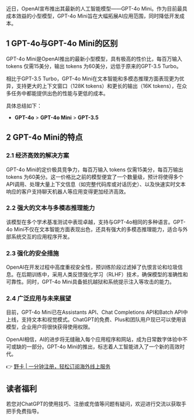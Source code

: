 近日，OpenAI宣布推出其最新的人工智能模型——GPT-4o Mini。作为目前最具成本效益的小型模型，GPT-4o Mini旨在大幅拓展AI应用范围，同时降低开发成本。

## 1 GPT-4o与GPT-4o Mini的区别

GPT-4o Mini是OpenAI推出的最新小型模型，具有极高的性价比，每百万输入 tokens 仅需15美分，输出 tokens 为60美分，远低于原来的GPT-3.5 Turbo。

相比于GPT-3.5 Turbo，GPT-4o Mini在文本智能和多模态推理方面表现更为优异，支持更大的上下文窗口（128K tokens）和更长的输出（16K tokens），在众多任务中都能提供出色的性能与更低的成本。

具体总结如下：
- **GPT-4o** > **GPT-4o Mini** > **GPT-3.5**

## 2 GPT-4o Mini的特点

### 2.1 经济高效的解决方案

GPT-4o Mini的定价极具竞争力，每百万输入 tokens 仅需15美分，每百万输出 tokens 为60美分。这一价格比之前的模型便宜了一个数量级，预计将使得多个API调用、处理大量上下文信息（如完整代码库或对话历史）、以及快速实时文本响应的客户支持聊天机器人等应用变得更加经济高效。

### 2.2 强大的文本与多模态推理能力

该模型在多个学术基准测试中表现卓越，支持与GPT-4o相同的多种语言。GPT-4o Mini不仅在文本智能方面表现出色，还具有强大的多模态推理能力，适合与外部系统交互的应用程序开发。

### 2.3 强化的安全措施

OpenAI在开发过程中高度重视安全性，预训练阶段过滤掉了仇恨言论和垃圾信息。在后期训练中，采用人类反馈强化学习（RLHF）技术，确保模型的准确性和可靠性。同时，GPT-4o Mini具备抵抗越狱和系统提示注入等攻击的能力。

### 2.4 广泛应用与未来展望

目前，GPT-4o Mini已在Assistants API、Chat Completions API和Batch API中上线，支持文本和视觉模式。ChatGPT的免费、Plus和团队用户现已可以使用该模型，企业用户将很快获得使用权限。

OpenAI相信，AI的进步将无缝融入每个应用程序和网站，成为日常数字体验中不可或缺的一部分。GPT-4o Mini的推出，标志着人工智能进入了一个新的高效时代。

👉 [野卡 | 一分钟注册，轻松订阅海外线上服务](https://bit.ly/bewildcard)

## 读者福利

若您对ChatGPT的使用技巧、注册或充值等问题有疑问，欢迎进行交流以获取手把手免费指导。